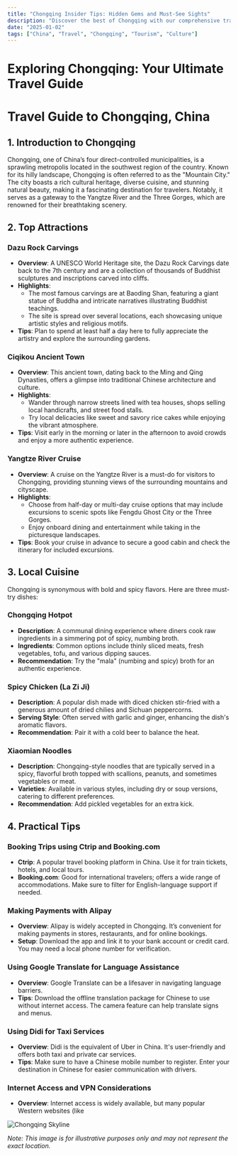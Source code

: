 ```yaml
---
title: "Chongqing Insider Tips: Hidden Gems and Must-See Sights"
description: "Discover the best of Chongqing with our comprehensive travel guide. Explore top attractions, savor local cuisine, and get insider tips for an unforgettable Chinese adventure."
date: "2025-01-02"
tags: ["China", "Travel", "Chongqing", "Tourism", "Culture"]
---
```


# Exploring Chongqing: Your Ultimate Travel Guide

# Travel Guide to Chongqing, China

## 1. Introduction to Chongqing
Chongqing, one of China’s four direct-controlled municipalities, is a sprawling metropolis located in the southwest region of the country. Known for its hilly landscape, Chongqing is often referred to as the "Mountain City." The city boasts a rich cultural heritage, diverse cuisine, and stunning natural beauty, making it a fascinating destination for travelers. Notably, it serves as a gateway to the Yangtze River and the Three Gorges, which are renowned for their breathtaking scenery.

## 2. Top Attractions

### Dazu Rock Carvings
- **Overview**: A UNESCO World Heritage site, the Dazu Rock Carvings date back to the 7th century and are a collection of thousands of Buddhist sculptures and inscriptions carved into cliffs.
- **Highlights**: 
  - The most famous carvings are at Baoding Shan, featuring a giant statue of Buddha and intricate narratives illustrating Buddhist teachings.
  - The site is spread over several locations, each showcasing unique artistic styles and religious motifs.
- **Tips**: Plan to spend at least half a day here to fully appreciate the artistry and explore the surrounding gardens.

### Ciqikou Ancient Town
- **Overview**: This ancient town, dating back to the Ming and Qing Dynasties, offers a glimpse into traditional Chinese architecture and culture.
- **Highlights**: 
  - Wander through narrow streets lined with tea houses, shops selling local handicrafts, and street food stalls.
  - Try local delicacies like sweet and savory rice cakes while enjoying the vibrant atmosphere.
- **Tips**: Visit early in the morning or later in the afternoon to avoid crowds and enjoy a more authentic experience.

### Yangtze River Cruise
- **Overview**: A cruise on the Yangtze River is a must-do for visitors to Chongqing, providing stunning views of the surrounding mountains and cityscape.
- **Highlights**: 
  - Choose from half-day or multi-day cruise options that may include excursions to scenic spots like Fengdu Ghost City or the Three Gorges.
  - Enjoy onboard dining and entertainment while taking in the picturesque landscapes.
- **Tips**: Book your cruise in advance to secure a good cabin and check the itinerary for included excursions.

## 3. Local Cuisine
Chongqing is synonymous with bold and spicy flavors. Here are three must-try dishes:

### Chongqing Hotpot
- **Description**: A communal dining experience where diners cook raw ingredients in a simmering pot of spicy, numbing broth.
- **Ingredients**: Common options include thinly sliced meats, fresh vegetables, tofu, and various dipping sauces.
- **Recommendation**: Try the "mala" (numbing and spicy) broth for an authentic experience.

### Spicy Chicken (La Zi Ji)
- **Description**: A popular dish made with diced chicken stir-fried with a generous amount of dried chilies and Sichuan peppercorns.
- **Serving Style**: Often served with garlic and ginger, enhancing the dish's aromatic flavors.
- **Recommendation**: Pair it with a cold beer to balance the heat.

### Xiaomian Noodles
- **Description**: Chongqing-style noodles that are typically served in a spicy, flavorful broth topped with scallions, peanuts, and sometimes vegetables or meat.
- **Varieties**: Available in various styles, including dry or soup versions, catering to different preferences.
- **Recommendation**: Add pickled vegetables for an extra kick.

## 4. Practical Tips

### Booking Trips using Ctrip and Booking.com
- **Ctrip**: A popular travel booking platform in China. Use it for train tickets, hotels, and local tours.
- **Booking.com**: Good for international travelers; offers a wide range of accommodations. Make sure to filter for English-language support if needed.

### Making Payments with Alipay
- **Overview**: Alipay is widely accepted in Chongqing. It’s convenient for making payments in stores, restaurants, and for online bookings.
- **Setup**: Download the app and link it to your bank account or credit card. You may need a local phone number for verification.

### Using Google Translate for Language Assistance
- **Overview**: Google Translate can be a lifesaver in navigating language barriers.
- **Tips**: Download the offline translation package for Chinese to use without internet access. The camera feature can help translate signs and menus.

### Using Didi for Taxi Services
- **Overview**: Didi is the equivalent of Uber in China. It's user-friendly and offers both taxi and private car services.
- **Tips**: Make sure to have a Chinese mobile number to register. Enter your destination in Chinese for easier communication with drivers.

### Internet Access and VPN Considerations
- **Overview**: Internet access is widely available, but many popular Western websites (like

<img src="https://source.unsplash.com/1600x900/?Chongqing,cityscape" alt="Chongqing Skyline" loading="lazy">

*Note: This image is for illustrative purposes only and may not represent the exact location.*

